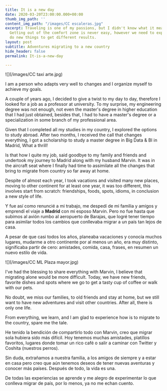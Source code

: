 ```yaml
---
title: It is a new day
date: 2020-03-20T23:00:00.000+00:00
thumb_img_path: ''
content_img_path: "/images/CC escaleras.jpg"
excerpt: Traveling is one of my passions, but I didn't know what it means to be foreign.
  Getting out of the comfort zone is never easy, however we need to experiment and
  do new things to get different results.
layout: post
subtitle: Adventures migrating to a new country
hide_header: false
permalink: It-is-a-new-day

---
```

![](/images/CC taxi arte.jpg)

I am a person who adapts very well to changes and I organize myself to achieve my goals.

A couple of years ago, I decided to give a twist to my day to day, therefore I looked for a job as a professor at university. To my surprise, my engineering degree was not enough, not even the master's degree in higher education that I had just obtained, besides that, I had to have a master's degree or a specialization in some branch of my professional area.

Given that I completed all my studies in my country, I explored the options to study abroad. After two months, I received the call that changes everything, I got a scholarship to study a master degree in Big Data & BI in Madrid, What a thrill!

Is that how I quite my job, said goodbye to my family and friends and undertook my journey to Madrid along with my husband Marvin. It was in the aircraft seat where I finally had time to assimilate all the changes that bring to migrate from country so far away at home.

Despite of almost each year, I took vacations and visited many new places, moving to other continent for at least one year, it was too different, this involves start from scratch: friendships, foods, spots, idioms, in conclusion a new style of life.

 

Y fue así como renuncié a mi trabajo, me despedí de mi familia y amigos y emprendí el viaje a **Madrid** con mi esposo Marvin. Pero no fue hasta que subimos al avión rumbo al aeropuerto de Barajas, que logré tener tiempo para asimilar todos los cambios que conllevaba migrar a un país tan lejos de casa.

A pesar de que casi todos los años, planeaba vacaciones y conocía muchos lugares, mudarme a otro continente por al menos un año, era muy distinto, significaba partir de cero: amistades, comida, casa, frases, en resumen un nuevo estilo de vida.

![](/images/CC ML Plaza mayor.jpg)

I've had the blessing to share everything with Marvin, I believe that migrating alone would be more difficult. Today, we have new friends, favorite dishes and spots where we go to get a tasty cup of coffee or walk with our pets.

No doubt, we miss our families, to old friends and stay at home, but we still want to have new adventures and visit other countries. After all, there is only one life.

From everything, we learn, and I am glad to experience how is to migrate to the country, spare me the tale.

He tenido la bendición de compartirlo todo con Marvin, creo que migrar sola hubiera sido más difícil. Hoy tenemos muchas amistades, platillos favoritos, lugares donde tomar un rico café o salir a caminar con Twitter y Coshita (nuestros perros).

Sin duda, extrañamos a nuestra familia, a los amigos de siempre y a estar en casa pero creo que aún tenemos deseos de tener nuevas aventuras y conocer más países. Después de todo, la vida es una.

De todas las experiencias se aprende y me alegro de experimentar lo que conlleva migrar de país, por lo menos, ya no me echan cuento.